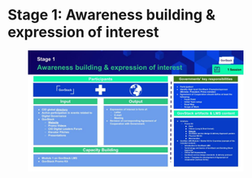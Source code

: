 # Stage 1: Awareness building & expression of interest

<figure><img src="../../.gitbook/assets/version0.5Country Engagement Journey.pptx (2).jpg" alt=""><figcaption></figcaption></figure>

